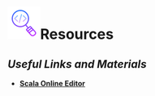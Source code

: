 # ![image info](../assets/icons/icons8-inspect-code-64.png)Resources

## _Useful Links and Materials_

* [**Scala Online Editor**](https://scalafiddle.io/)

